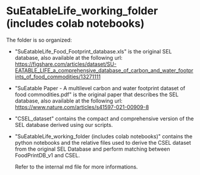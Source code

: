 # SuEatableLife_working_folder (includes colab notebooks)

The folder is so organized:
*   "SuEatableLife_Food_Footprint_database.xls" is the original SEL database, also available at the following url: https://figshare.com/articles/dataset/SU-EATABLE_LIFE_a_comprehensive_database_of_carbon_and_water_footprints_of_food_commodities/13271111
*   "SuEatable Paper - A multilevel carbon and water footprint dataset of food commodities.pdf" is the original paper that describes the SEL database, also available at the following url: https://www.nature.com/articles/s41597-021-00909-8 
*   "CSEL_dataset" contains the compact and comprehensive version of the SEL database derived using our scripts.
*   "SuEatableLife_working_folder (includes colab notebooks)" contains the python notebooks and the relative files used to derive the CSEL dataset from the original SEL Database and perform matching between FoodPrintDB_v1 and CSEL. 
    
    Refer to the internal md file for more informations.
